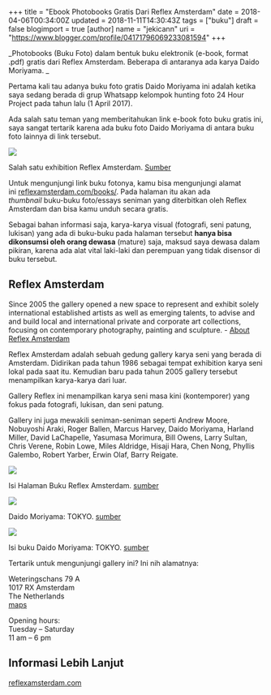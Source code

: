 +++
title = "Ebook Photobooks Gratis Dari Reflex Amsterdam"
date = 2018-04-06T00:34:00Z
updated = 2018-11-11T14:30:43Z
tags = ["buku"]
draft = false
blogimport = true 
[author]
	name = "jekicann"
	uri = "https://www.blogger.com/profile/04171796069233081594"
+++

_Photobooks (Buku Foto) dalam bentuk buku elektronik (e-book, format .pdf) gratis dari Reflex Amsterdam. Beberapa di antaranya ada karya Daido Moriyama. _  
  

Pertama kali tau adanya buku foto gratis Daido Moriyama ini adalah ketika saya sedang berada di grup Whatsapp kelompok hunting foto 24 Hour Project pada tahun lalu (1 April 2017). 

  

Ada salah satu teman yang memberitahukan link e-book foto buku gratis ini, saya sangat tertarik karena ada buku foto Daido Moriyama di antara buku foto lainnya di link tersebut.

  

[![](https://4.bp.blogspot.com/-uGzWdxBjVt0/WsZXgTjLuaI/AAAAAAAAg0o/JFmbTaY4R7M_LwI2otqOhZzK4cp-AHdBACLcBGAs/s1600/imgl7368-730x487.jpg)](https://4.bp.blogspot.com/-uGzWdxBjVt0/WsZXgTjLuaI/AAAAAAAAg0o/JFmbTaY4R7M_LwI2otqOhZzK4cp-AHdBACLcBGAs/s1600/imgl7368-730x487.jpg)

Salah satu exhibition Reflex Amsterdam. [Sumber](https://reflexamsterdam.com/exhibitions/araki-august-megumi-kagurazaka/)

  
Untuk mengunjungi link buku fotonya, kamu bisa mengunjungi alamat ini [reflexamsterdam.com/books/](https://reflexamsterdam.com/books/). Pada halaman itu akan ada _thumbnail_ buku-buku foto/essays seniman yang diterbitkan oleh Reflex Amsterdam dan bisa kamu unduh secara gratis.  
  
Sebagai bahan informasi saja, karya-karya visual (fotografi, seni patung, lukisan) yang ada di buku-buku pada halaman tersebut **hanya bisa dikonsumsi oleh orang dewasa** (mature) saja, maksud saya dewasa dalam pikiran, karena ada alat vital laki-laki dan perempuan yang tidak disensor di buku tersebut.  

Reflex Amsterdam
----------------

Since 2005 the gallery opened a new space to represent and exhibit solely international established artists as well as emerging talents, to advise and and build local and international private and corporate art collections, focusing on contemporary photography, painting and sculpture. - [About Reflex Amsterdam](https://reflexamsterdam.com/about-us/)  

  

Reflex Amsterdam adalah sebuah gedung gallery karya seni yang berada di Amsterdam. Didirikan pada tahun 1986 sebagai tempat exhibition karya seni lokal pada saat itu. Kemudian baru pada tahun 2005 gallery tersebut menampilkan karya-karya dari luar.

  

Gallery Reflex ini menampilkan karya seni masa kini (kontemporer) yang fokus pada fotografi, lukisan, dan seni patung. 

  

Gallery ini juga mewakili seniman-seniman seperti Andrew Moore, Nobuyoshi Araki, Roger Ballen, Marcus Harvey, Daido Moriyama, Harland Miller, David LaChapelle, Yasumasa Morimura, Bill Owens, Larry Sultan, Chris Verene, Robin Lowe, Miles Aldridge, Hisaji Hara, Chen Nong, Phyllis Galembo, Robert Yarber, Erwin Olaf, Barry Reigate.  
  

[![](https://3.bp.blogspot.com/-SVfucI1J4gc/Wsbri8vVJnI/AAAAAAAAg04/JLo_qzcQ6ngGrfLOv82bPM8BQdcZqYa8gCLcBGAs/s1600/download%2B%25282%2529.jpg)](https://3.bp.blogspot.com/-SVfucI1J4gc/Wsbri8vVJnI/AAAAAAAAg04/JLo_qzcQ6ngGrfLOv82bPM8BQdcZqYa8gCLcBGAs/s1600/download%2B%25282%2529.jpg)

Isi Halaman Buku Reflex Amsterdam. [sumber](https://reflexamsterdam.com/shop/tag/books/)

  

[![](https://4.bp.blogspot.com/-gOd9e_9I3pg/WsbryUyKLtI/AAAAAAAAg08/W7nPXBEXZvQW6JH6eT64cmV29KSlmgWagCLcBGAs/s1600/download%2B%25283%2529.jpg)](https://4.bp.blogspot.com/-gOd9e_9I3pg/WsbryUyKLtI/AAAAAAAAg08/W7nPXBEXZvQW6JH6eT64cmV29KSlmgWagCLcBGAs/s1600/download%2B%25283%2529.jpg)

Daido Moriyama: TOKYO. [sumber](https://reflexamsterdam.com/product/tokyo/)

  

[![](https://4.bp.blogspot.com/-_Y0R_OtL_Ho/WsbsOOn1djI/AAAAAAAAg1E/lq9HCSkgkn8UtkK0c_b7HnrLyRhsZOPIwCLcBGAs/s1600/download%2B%25284%2529.jpg)](https://4.bp.blogspot.com/-_Y0R_OtL_Ho/WsbsOOn1djI/AAAAAAAAg1E/lq9HCSkgkn8UtkK0c_b7HnrLyRhsZOPIwCLcBGAs/s1600/download%2B%25284%2529.jpg)

Isi buku Daido Moriyama: TOKYO. [sumber](https://reflexamsterdam.com/product/tokyo/)

  
Tertarik untuk mengunjungi gallery ini? Ini nih alamatnya:  
  
Weteringschans 79 A  
1017 RX Amsterdam  
The Netherlands  
[maps](https://goo.gl/maps/CzJftARNZjo)  
  
Opening hours:  
Tuesday – Saturday  
11 am – 6 pm  
  

Informasi Lebih Lanjut
----------------------

[reflexamsterdam.com](https://reflexamsterdam.com/)